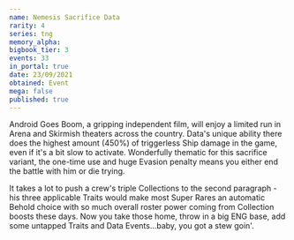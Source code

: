 ```yaml
---
name: Nemesis Sacrifice Data
rarity: 4
series: tng
memory_alpha:
bigbook_tier: 3
events: 33
in_portal: true
date: 23/09/2021
obtained: Event
mega: false
published: true
---
```


Android Goes Boom, a gripping independent film, will enjoy a limited run in Arena and Skirmish theaters across the country. Data's unique ability there does the highest amount (450%) of triggerless Ship damage in the game, even if it's a bit slow to activate. Wonderfully thematic for this sacrifice variant, the one-time use and huge Evasion penalty means you either end the battle with him or die trying. 

It takes a lot to push a crew's triple Collections to the second paragraph - his three applicable Traits would make most Super Rares an automatic Behold choice with so much overall roster power coming from Collection boosts these days. Now you take those home, throw in a big ENG base, add some untapped Traits and Data Events...baby, you got a stew goin'.
